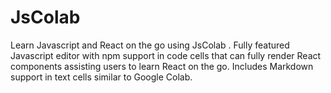 # JsColab
Learn Javascript and React on the go using JsColab . Fully featured Javascript editor with npm support in code cells that can fully render React components assisting users to learn React on the go. Includes Markdown support in text cells similar to Google Colab.  
